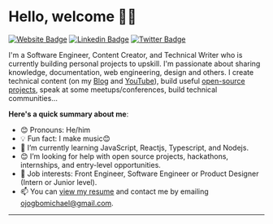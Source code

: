 # Hello, welcome 👋🏾

[![Website Badge](https://img.shields.io/badge/-kampxc.com-000000?style=for-the-badge&logo=Google-Chrome&logoColor=white&link=https://kampxc.com)](https://kampxc.com) [![Linkedin Badge](https://img.shields.io/badge/-ojogbomichael-blue?style=for-the-badge&logo=Linkedin&logoColor=white&link=https://www.linkedin.com/in/ojogbomichael)](https://www.linkedin.com/in/ojogbomichael) [![Twitter Badge](https://img.shields.io/badge/-@kampxc-1ca0f1?style=for-the-badge&logo=twitter&logoColor=white&link=https://twitter.com/kampxc)](https://twitter.com/kampxc)

I'm a Software Engineer, Content Creator, and Technical Writer who is currently building personal projects to upskill. I'm passionate about sharing knowledge, documentation, web engineering, design and others. I create technical content (on my [Blog](https://michaelojogbo.vercel.app/) and [YouTube](https://www.youtube.com/c/Kampxc)), build useful [open-source projects](https://github.com/90splayer), speak at some meetups/conferences, build technical communities...

**Here's a quick summary about me**:

- 😊 Pronouns: He/him
- 💡 Fun fact: I make music😊
- 🌱 I’m currently learning JavaScript, Reactjs, Typescript, and Nodejs.
- 😊 I’m looking for help with open source projects, hackathons, internships, and entry-level opportunities.
- 💼 Job interests: Front Engineer, Software Engineer or Product Designer (Intern or Junior level).
- 📫 You can [view my resume](https://read.cv/enwerim) and contact me by emailing ojogbomichael@gmail.com.

---
